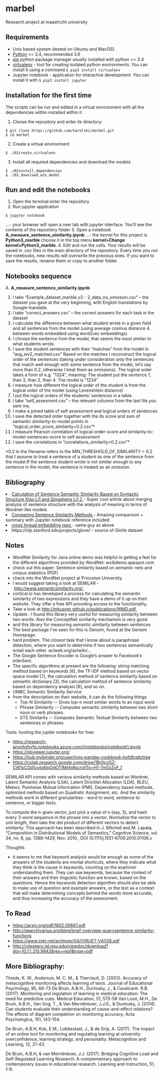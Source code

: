 # marbel
Research project at maastricht university

## Requirements
- Unix based system (tested on Ubuntu and MacOS)
- [Python](https://www.python.org/downloads/) >= 3.4, recommended 3.6
- [pip](https://pip.pypa.io/en/stable/installing/) python package manager usually installed with python >= 3.4
- [virtualenv](https://virtualenv.pypa.io/en/stable/installation/ ) - tool for creating isolated python environments. You can install it using a command ```$ pip3 install virtualenv ```
- Jupyter notebook - application for interactive development. You can install it with ```$ pip3 install jupyter```

## Installation for the first time
The scripts can be run and edited in a virtual environment with all the dependencies within installed within it.
1. Clonse the repository and enter its directory:
``` 
$ git clone https://github.com/karolski/marbel.git 
$ cd marbel
```
2. Create a virtual environment
```
$ ./01create_virtualenv
```
3. Install all required dependencies and download the models
```
$ ./02install_dependencies
$ ./03_download_w2v_model
```

## Run and edit the notebooks
1. Open the terminal enter the repository
2. Run jupyter application
```
$ jupyter notebook 
```
...- your browser will open a new tab with jupyter interface. You'll see the contents of the repository folder
3. Open a notebook **A_measure_sentence_similarity.ipynb**
...- the kernel for this project is **Python3_marble** choose it in the top menu **kernel>Change kernel>Python3_marble**.
4. Edit and run the cells. Your results will be saved in .csv files in the main directory of the repository. Every time you run the notebooks, new results will overwrite the previous ones. If you want to save the results, rename them or copy to another folder.


## Notebooks sequence
A.  **A_measure_sentence_similarity.ipynb**
1. I take “Example_dataset_marble_v2 - 2_data_no_omission.csv” – the dataset you gave at the very beginning, with English translations by Google-translate.
2. I take “correct_answers.csv” – the correct answers for each task in the dataset
3. I calculate the difference between what student wrote in a given field and all sentences from the model (using average cosinus distance 4. between words embedded using word2vec embeddings).
5. I choose the sentence from the model, that seems the most similar to what students wrote.
6. I save the student sentences with their “matches” from the model in “avg_wv2_matched.csv”
Based on the matches I reconstruct the logical order of the sentences (taking under consideration only the sentences that match well enough with some sentence from the model, let’s say more than 0.2, otherwise I treat them as omissions). The logical order takes a form of e.g. “1324”, meaning: The student put the sentence 1, than 3, than 2, than 4. The model is “1234”
7. I measure how different the logical order of the student is from the logical order of the model (using Levenshtein distance)
8. I put the logical orders of the students’ sentences in a table.
9. I take “self_assesment.csv” – the relevant columns from the last file you sent me,
10. I make a joined table of self assessment and logical orders of sentences
11. I save the detected order together with the its score and sum of semantic similarity-to-model points in “logical_order_score_similarity>0.2.csv”*
12. I measure Pearson correlation of logical-order-score and similarity-to-model-sentences-score to self assessment
13. I save the correlations in “correlations_similarity>0.2.csv”*
 
*0.2 in the filename refers to the MIN_THRESHOLD_OF_SIMILARITY = 0.2 that I assume to treat a sentence of a student as one of the sentence from the model.If the sentence student wrote is not similar enough to any sentence in the model, the sentence is treated as an omission.

## Bibliography

<li>
    <a href="https://www.hindawi.com/journals/mpe/2015/203475/">
        Calculation of Sentence Semantic Similarity Based on Syntactic Structure
Xiao Li1 and Qingsheng Li1,2
    </a> - Super cool article about merging analysis of sentence structure  with the analysis of meaning in terms of Wordnet-like models
</li>
<li>
    <a href="http://nlp.town/blog/sentence-similarity/">
        Comparing Sentence Similarity Methods
    </a> - Amazing comparison + summary with Jupyter notebook reference included
</li>    

<li>
    <a href="https://github.com/nlptown/nlp-notebooks">
    cross lingual embedding repo
    </a> - same guy as above
</li>    
<li> 
https://nlp.stanford.edu/projects/glove/ - source of GloVe dataset
</li>


## Notes

- WordNet Similarity for Java online demo was helpful in getting a feel for the different algorithms provided by WordNet: ws4jdemo.appspot.com 
- check out this paper: Sentence similarity based on semantic nets and corpus statistics (PDF)
- check into the WordNet project at Princeton University.
- I would suggest taking a look at SEMILAR - http://www.semanticsimilarity.org/ 
- cortical.io has developed a process for calculating the semantic similarity of two expressions and they have a demo of it up on their website. They offer a free API providing access to the functionality,
- Take a look at http://mkusner.github.io/publications/WMD.pdf 
- Update : I found this library very useful for measuring similarity between two words. Also the ConceptNet similarity mechanism is very good.
- and this library for measuring semantic similarity between sentences
- The best package I've seen for this is Gensim, found at the Gensim Homepage.
- hard problem. The closest task that I know about is paraphrase detection, where you want to determine if two sentences semantically entail each other. aclweb.org/aclwiki/… 
- The Google Sentence Encoder is Google’s answer to Facebook’s InferSent.
- The specific algorithms at present are the following: string matching method based on keywords [6], the TF-IDF method based on vector space model [7], the calculation method of sentence similarity based on semantic dictionary [3], the calculation method of sentence similarity based on dependency analysis [8], and so on.
- UMBC Semantic Similarity Service 
- from the description on their website, it can do the following things
    - Top-N Similarity -- Gives top-n most similar words to an input word
    - Phrase Similarity -- Computes semantic similarity between two short noun or verb phrases.
    - STS Similarity -- Computes Semantic Textual Similarity between two sentences or phrases.


Tools: hosting the jupiter notebooks for free: 
- https://research-anonhzhyfg.notebooks.azure.com/j/notebooks/notebook1.ipynb
- https://nbviewer.jupyter.org/
- https://hub.mybinder.org/user/jvns-pandas-cookbook-hofdfcpb/tree
- https://colab.research.google.com/drive/1Br0ccGZ-CW1sCOd1uyIo6IpOdOTIMnhj#scrollTo=H1-7m5zZoF_1


SEMILAR API comes with various similarity methods based on Wordnet, Latent Semantic Analysis (LSA), Latent Dirichlet Allocation (LDA), BLEU, Meteor, Pointwise Mutual Information (PMI), Dependency based methods, optimized methods based on Quadratic Assignment, etc. And the similarity methods work in different granularities - word to word, sentence to sentence, or bigger texts.


To compute the n-gram vector, just pick a value of n (say, 3), and hash every 3-word sequence in the phrase into a vector. Normalize the vector to unit length, then take the dot product of different vectors to detect similarity.
This approach has been described in J. Mitchell and M. Lapata, “Composition in Distributional Models of Semantics,” Cognitive Science, vol. 34, no. 8, pp. 1388–1429, Nov. 2010., DOI 10.1111/j.1551-6709.2010.01106.x

Thoughts
- it seems to me that keyword analysis would be enough as some of the answers of the students are mental shortcuts, where they indicate what they think is the cause in keywords, counting on the examiner understanding them. They can use keywords, because the context of their answers and their linguistic function are known, based on the questions. Hence the keywords detection algorithm should also be able to make use of question and example answers, or the text as a context that will make determining concepts behind the words more accurate, and thus increasing the accuracy of the assessment.


## To Read
- https://arxiv.org/pdf/1802.05667.pdf
- http://searchivarius.org/blog/brief-overview-querysentence-similarity-functions
- https://www.irjet.net/archives/V4/i1/IRJET-V4I129.pdf
- http://citeseerx.ist.psu.edu/viewdoc/download?doi=10.1.1.210.9942&rep=rep1&type=pdf


## More Bibliography:


Thiede, K. W., Anderson, M. C. M., & Therriault, D. (2003). Accuracy of metacognitive monitoring affects learning of texts. Journal of Educational Psychology, 95, 66-73
De Bruin, A.B.H., Dunlosky, J., & Cavalcanti. R.B. (2017). Monitoring and regulation of learning in medical education: The need for predictive cues. Medical Education, 51, 575-58
Van Loon, M.H., De Bruin, A.B.H., Van Gog, T., & Van Merriënboer, J.J.G., & Dunlosky, J. (2014). Can students evaluate their understanding of cause-and-effect relations? The effects of diagram completion on monitoring accuracy. Acta Psychologica, 151, 143-154.
 
De Bruin, A.B.H, Kok, E.M., Lobbestael, J., & de Grip, A. (2017). The impact of an online tool for monitoring and regulating learning at university: overconfidence, learning strategy, and personality. Metacognition and Learning, 12, 21-43.
 
De Bruin, A.B.H, & van Merriënboer, J.J. (2017). Bridging Cognitive Load and Self-Regulated Learning Research: A complementary approach to contemporary issues in educational research. Learning and Instruction, 51, 1-9.
